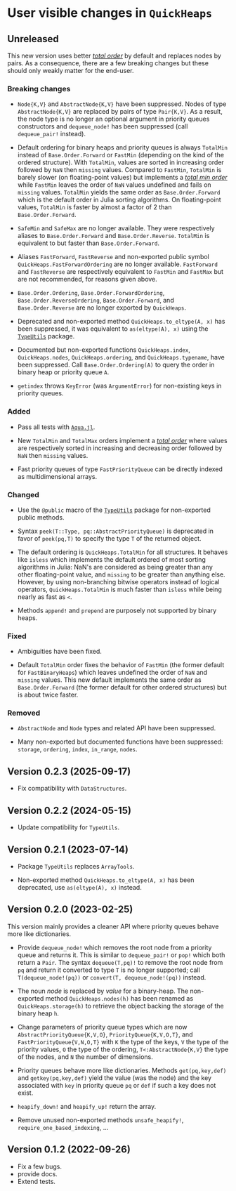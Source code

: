 # User visible changes in `QuickHeaps`

## Unreleased

This new version uses better [*total order*](https://en.wikipedia.org/wiki/Total_order) by
default and replaces nodes by pairs. As a consequence, there are a few breaking changes but
these should only weakly matter for the end-user.

### Breaking changes

- `Node{K,V}` and `AbstractNode{K,V}` have been suppressed. Nodes of type
  `AbstractNode{K,V}` are replaced by pairs of type `Pair{K,V}`. As a result, the node type
  is no longer an optional argument in priority queues constructors and `dequeue_node!` has
  been suppressed (call `dequeue_pair!` instead).

- Default ordering for binary heaps and priority queues is always `TotalMin` instead of
  `Base.Order.Forward` or `FastMin` (depending on the kind of the ordered structure). With
  `TotalMin`, values are sorted in increasing order followed by `NaN` then `missing` values.
  Compared to `FastMin`, `TotalMin` is barely slower (on floating-point values) but
  implements a [*total min order*](https://en.wikipedia.org/wiki/Total_order) while
  `FastMin` leaves the order of `NaN` values undefined and fails on `missing` values.
  `TotalMin` yields the same order as `Base.Order.Forward` which is the default order in
  Julia sorting algorithms. On floating-point values, `TotalMin` is faster by almost a
  factor of 2 than `Base.Order.Forward`.

- `SafeMin` and `SafeMax` are no longer available. They were respectively aliases to
  `Base.Order.Forward` and `Base.Order.Reverse`. `TotalMin` is equivalent to but faster than
  `Base.Order.Forward`.

- Aliases `FastForward`, `FastReverse` and non-exported public symbol
  `QuickHeaps.FastForwardOrdering` are no longer available. `FastForward` and `FastReverse`
  are respectively equivalent to `FastMin` and `FastMax` but are not recommended, for
  reasons given above.

- `Base.Order.Ordering`, `Base.Order.ForwardOrdering`, `Base.Order.ReverseOrdering`,
  `Base.Order.Forward`, and `Base.Order.Reverse` are no longer exported by `QuickHeaps`.

- Deprecated and non-exported method `QuickHeaps.to_eltype(A, x)` has been suppressed, it
  was equivalent to `as(eltype(A), x)` using the
  [`TypeUtils`](https://github.com/emmt/TypeUtils.jl) package.

- Documented but non-exported functions `QuickHeaps.index`, `QuickHeaps.nodes`,
  `QuickHeaps.ordering`, and `QuickHeaps.typename`, have been suppressed. Call
  `Base.Order.Ordering(A)` to query the order in binary heap or priority queue `A`.

- `getindex` throws `KeyError` (was `ArgumentError`) for non-existing keys in priority
  queues.

### Added

- Pass all tests with [`Aqua.jl`](https://github.com/JuliaTesting/Aqua.jl).

- New `TotalMin` and `TotalMax` orders implement a [*total
  order*](https://en.wikipedia.org/wiki/Total_order) where values are respectively sorted in
  increasing and decreasing order followed by `NaN` then `missing` values.

- Fast priority queues of type `FastPriorityQueue` can be directly indexed as
  multidimensional arrays.

### Changed

- Use the `@public` macro of the [`TypeUtils`](https://github.com/emmt/TypeUtils.jl) package
  for non-exported public methods.

- Syntax `peek(T::Type, pq::AbstractPriorityQueue)` is deprecated in favor of `peek(pq,T)`
  to specify the type `T` of the returned object.

- The default ordering is `QuickHeaps.TotalMin` for all structures. It behaves like `isless`
  which implements the default ordered of most sorting algorithms in Julia: NaN's are
  considered as being greater than any other floating-point value, and `missing` to be
  greater than anything else. However, by using non-branching bitwise operators instead of
  logical operators, `QuickHeaps.TotalMin` is much faster than `isless` while being nearly as
  fast as `<`.

- Methods `append!` and `prepend` are purposely not supported by binary heaps.

### Fixed

- Ambiguities have been fixed.

- Default `TotalMin` order fixes the behavior of `FastMin` (the former default for
  `FastBinaryHeaps`) which leaves undefined the order of `NaN` and `missing` values. This
  new default implements the same order as `Base.Order.Forward` (the former default for
  other ordered structures) but is about twice faster.

### Removed

- `AbstractNode` and `Node` types and related API have been suppressed.

- Many non-exported but documented functions have been suppressed: `storage`, `ordering`,
  `index`, `in_range`, `nodes`.


## Version 0.2.3 (2025-09-17)

- Fix compatibility with `DataStructures`.

## Version 0.2.2 (2024-05-15)

- Update compatibility for `TypeUtils`.

## Version 0.2.1 (2023-07-14)

- Package `TypeUtils` replaces `ArrayTools`.

- Non-exported method `QuickHeaps.to_eltype(A, x)` has been deprecated, use `as(eltype(A),
  x)` instead.

## Version 0.2.0 (2023-02-25)

This version mainly provides a cleaner API where priority queues behave more like
dictionaries.

- Provide `dequeue_node!` which removes the root node from a priority queue and returns it.
  This is similar to `dequeue_pair!` or `pop!` which both return a `Pair`. The syntax
  `dequeue(T,pq)!` to remove the root node from `pq` and return it converted to type `T` is
  no longer supported; call `T(dequeue_node!(pq))` or `convert(T, dequeue_node!(pq))`
  instead.

- The noun *node* is replaced by *value* for a binary-heap. The non-exported method
  `QuickHeaps.nodes(h)` has been renamed as `QuickHeaps.storage(h)` to retrieve the object
  backing the storage of the binary heap `h`.

- Change parameters of priority queue types which are now `AbstractPriorityQueue{K,V,O}`,
  `PriorityQueue{K,V,O,T}`, and `FastPriorityQueue{V,N,O,T}` with `K` the type of the keys,
  `V` the type of the priority values, `O` the type of the ordering, `T<:AbstractNode{K,V}`
  the type of the nodes, and `N` the number of dimensions.

- Priority queues behave more like dictionaries. Methods `get(pq,key,def)` and
  `getkey(pq,key,def)` yield the value (was the node) and the key associated with `key` in
  priority queue `pq` or `def` if such a key does not exist.

- `heapify_down!` and `heapify_up!` return the array.

- Remove unused non-exported methods `unsafe_heapify!`, `require_one_based_indexing`, ...

## Version 0.1.2 (2022-09-26)

- Fix a few bugs.
- provide docs.
- Extend tests.
